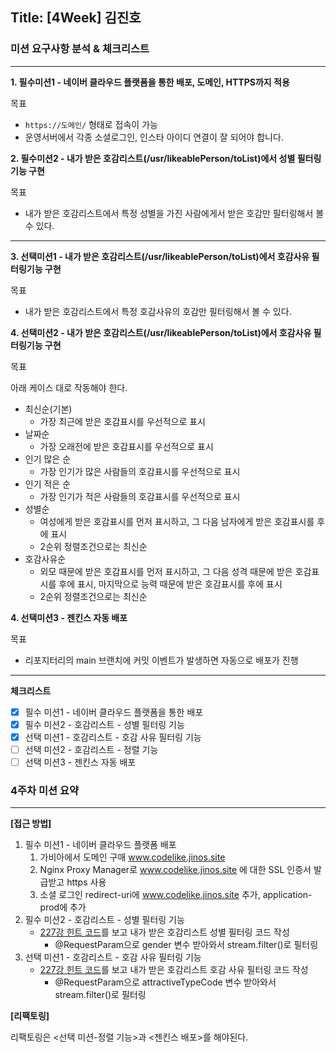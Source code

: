 ## Title: [4Week] 김진호

### 미션 요구사항 분석 & 체크리스트

---

**1. 필수미션1 - 네이버 클라우드 플랫폼을 통한 배포, 도메인, HTTPS까지 적용**

목표
- ```https://도메인/``` 형태로 접속이 가능
- 운영서버에서 각종 소셜로그인, 인스타 아이디 연결이 잘 되어야 합니다.

**2. 필수미션2 - 내가 받은 호감리스트(/usr/likeablePerson/toList)에서 성별 필터링기능 구현**

목표
- 내가 받은 호감리스트에서 특정 성별을 가진 사람에게서 받은 호감만 필터링해서 볼 수 있다.
---
**3. 선택미션1 -  내가 받은 호감리스트(/usr/likeablePerson/toList)에서 호감사유 필터링기능 구현**

목표
- 내가 받은 호감리스트에서 특정 호감사유의 호감만 필터링해서 볼 수 있다.

**4. 선택미션2 -  내가 받은 호감리스트(/usr/likeablePerson/toList)에서 호감사유 필터링기능 구현**

목표 

아래 케이스 대로 작동해야 한다.

- 최신순(기본)
  - 가장 최근에 받은 호감표시를 우선적으로 표시
- 날짜순
    - 가장 오래전에 받은 호감표시를 우선적으로 표시
- 인기 많은 순
    - 가장 인기가 많은 사람들의 호감표시를 우선적으로 표시
- 인기 적은 순
    - 가장 인기가 적은 사람들의 호감표시를 우선적으로 표시
- 성별순
  - 여성에게 받은 호감표시를 먼저 표시하고, 그 다음 남자에게 받은 호감표시를 후에 표시
  - 2순위 정렬조건으로는 최신순
- 호감사유순
  - 외모 때문에 받은 호감표시를 먼저 표시하고, 그 다음 성격 때문에 받은 호감표시를 후에 표시, 마지막으로 능력 때문에 받은 호감표시를 후에 표시
  - 2순위 정렬조건으로는 최신순

**4. 선택미션3 - 젠킨스 자동 배포**

목표
- 리포지터리의 main 브랜치에 커밋 이벤트가 발생하면 자동으로 배포가 진행

---
**체크리스트**

- [x] 필수 미션1 - 네이버 클라우드 플랫폼을 통한 배포
- [x] 필수 미션2 - 호감리스트 - 성별 필터링 기능 
- [x] 선택 미션1 - 호감리스트 - 호감 사유 필터링 기능 
- [ ] 선택 미션2 - 호감리스트 - 정렬 기능
- [ ] 선택 미션3 - 젠킨스 자동 배포

### 4주차 미션 요약

---

**[접근 방법]**
1. 필수 미션1 - 네이버 클라우드 플랫폼 배포
   1. 가비아에서 도메인 구매 www.codelike.jinos.site
   2. Nginx Proxy Manager로 www.codelike.jinos.site 에 대한 SSL 인증서 발급받고 https 사용
   3. 소셜 로그인 redirect-uri에 www.codelike.jinos.site 추가, application-prod에 추가
2. 필수 미션2 - 호감리스트 - 성별 필터링 기능
   - [227강 힌트 코드](https://wiken.io/ken/12190#227%EA%B0%95)를 보고 내가 받은 호감리스트 성별 필터링 코드 작성
     - @RequestParam으로 gender 변수 받아와서 stream.filter()로 필터링
3. 선택 미션1 - 호감리스트 - 호감 사유 필터링 기능
   - [227강 힌트 코드](https://wiken.io/ken/12190#227%EA%B0%95)를 보고 내가 받은 호감리스트 호감 사유 필터링 코드 작성
     - @RequestParam으로 attractiveTypeCode 변수 받아와서 stream.filter()로 필터링

**[리팩토링]**

리팩토링은 <선택 미션-정렬 기능>과 <젠킨스 배포>를 해야된다.
